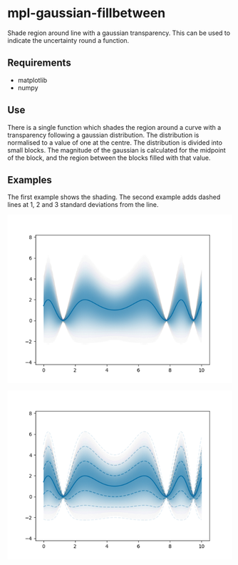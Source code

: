 # mpl-gaussian-fillbetween

Shade region around line with a gaussian transparency. This can be used to indicate the uncertainty round a function.

## Requirements

+ matplotlib
+ numpy

## Use

There is a single function which shades the region around a curve with a transparency following a gaussian distribution. The distribution is normalised to a value of one at the centre. The distribution is divided into small blocks. The magnitude of the gaussian is calculated for the midpoint of the block, and the region between the blocks filled with that value.

## Examples

The first example shows the shading. The second example adds dashed lines at 1, 2 and 3 standard deviations from the line.

![Example](demo.png)

![Example](demo_2.png)
